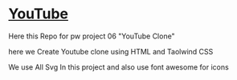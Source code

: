 # [YouTube](https://mrcsghosh.github.io/app_YouTube/)
Here this Repo for pw project 06 "YouTube Clone" 

here we Create Youtube clone using HTML and Taolwind CSS 

We use All Svg In this project and also use font awesome for icons
